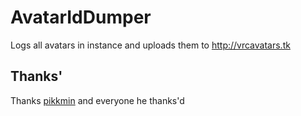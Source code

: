 # AvatarIdDumper
Logs all avatars in instance and uploads them to http://vrcavatars.tk
 
## Thanks'
Thanks [pikkmin](https://github.com/pikkmin) and everyone he thanks'd
